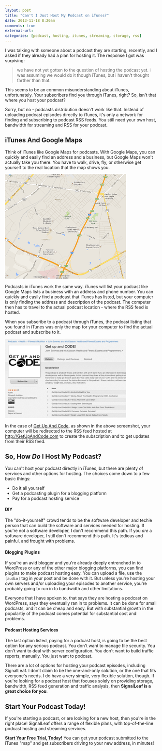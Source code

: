 ```yaml
---
layout: post
title: "Can't I Just Host My Podcast on iTunes?"
date: 2013-11-18 8:20am
comments: true
external-url:
categories: [podcast, hosting, itunes, streaming, storage, rss]
---
```


I was talking with someone about a podcast 
they are starting, recently, and I asked if they already had a 
plan for hosting it. The response I got was surpising:

> we have not yet gotten to the question of hosting the podcast yet.
> i was assuming we would do it though iTunes, but i haven't thought farther than that.

This seems to be an common misunderstanding about iTunes, 
unfortunately. Your subscribers find you through iTunes, right? 
So, isn't that where you host your podcast?

<!--more-->

Sorry, but no - podcasts distribution doesn't work like that. 
Instead of uploading podcast episodes directly to iTunes, it's 
only a network for finding and subscribing to podcast RSS feeds.
You still need your own host, bandwidth for streaming and RSS
for your podcast.

## iTunes And Google Maps

Think of iTunes like Google Maps for podcasts. With Google
Maps, you can quickly and easily find 
an address and a business, but Google Maps won't actually
take you there. You have to walk, drive, fly, or otherwise get 
yourself to the real location that the map shows you. 

<img src="/images/blog_posts/google-maps.png" width="400">

Podcasts in iTunes work the same way. iTunes will list your podcast 
like Google Maps lists a business with an address and phone 
number. You can quickly and easily find a podcast that iTunes 
has listed, but your computer is only finding the address and 
description of the podcast. The computer then has to travel to 
the actual podcast location -  where the RSS feed is hosted. 

When you subscribe to a podcast through iTunes, the podcast 
listing that you found in iTunes was only the map for your 
computer to find the actual podcast and subscribe to it.

<img src="/images/blog_posts/getupandcode.png" width="400">

In the case of [Get Up And Code](http://getupandcode.com), as
shown in the above screenshot, your computer will be redirected
to the RSS feed hosted at http://GetUpAndCode.com to create the
subscription and to get updates from their RSS feed.

## So, How *Do* I Host My Podcast?

You can't host your podcast directly in iTunes, but there are
plenty of services and other options for hosting. The choices
come down to a few basic things:

* Do it all yourself
* Get a podcasting plugin for a blogging platform
* Pay for a podcast hosting service

#### DIY

The "do-it-yourself" crowd tends to be the software developer and
techie person that can build the software and services needed
for hosting. If you're not a software developer, I don't recommend
this path. If you *are* a software developer, I still don't
recommend this path. It's tedious and painful, and frought with
problems.

#### Blogging Plugins

If you're an avid blogger and you're already deeply entrenched
in to WordPress or any of the other major blogging platforms, you
can find plugins to make podcast hosting easy. You can upload a
file, use the `[audio]` tag in your post and be done with it. But
unless you're hosting your own servers and/or uploading your 
episodes to another service, you're probably going to run in to
bandwidth and other limitations. 

Everyone that I have spoken to,
that says they are hosting a podcast on WordPress, says they
eventually ran in to problems. It can be done for small podcasts,
and it can be cheap and easy. But with substantial growth in the
populartiy of the podcast comes potential for substantial cost
and problems.

#### Podcast Hosting Services

The last option listed, paying for a podcast host, is going to 
be the best option for any serious podcast. You don't want to
manage file security. You don't want to deal with server
configuration. You don't want to build traffic reports, manually.
You just want to podcast.

There are a lot of options for hosting your podcast episodes,
including SignalLeaf. I don't claim
to be the one-and-only solution, or the one that fits everyone's
needs. I do have a very simple, very flexible solution, though.
If you're looking for a podcast host that focuses solely on
providing storage, bandwidth, RSS feed generation and traffic
analysis, then **SignalLeaf is a great choice for you**.

## Start Your Podcast Today!

If you're starting a podcast, or are looking for a new host,
then you're in the right place! SignalLeaf offers a range
of flexible plans, with top-of-the-line podcast hosting and
streaming services.

**[Start Your Free Trial, Today!](http://signalleaf.com/plans)** 
You can get your podcast submitted to the iTunes "map" and 
get subscribers driving to your new address, in minutes!
